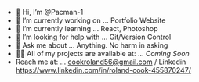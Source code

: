 - 👋 Hi, I’m @Pacman-1
- 🔭 I’m currently working on ... Portfolio Website 
- 🌱 I’m currently learning ... React, Photoshop
- 🤔 I’m looking for help with ... Git/Version Control
- 💬 Ask me about ... Anything. No harm in asking
- 👨‍💻 All of my projects are available at: ... *Coming Soon*
- Reach me at: ... cookroland56@gmail.com / Linkedin https://www.linkedin.com/in/roland-cook-455870247/

<!---
Pacman-1/Pacman-1 is a ✨ special ✨ repository because its `README.md` (this file) appears on your GitHub profile.
You can click the Preview link to take a look at your changes.
--->
